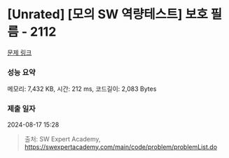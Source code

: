 # [Unrated] [모의 SW 역량테스트] 보호 필름 - 2112 

[문제 링크](https://swexpertacademy.com/main/code/problem/problemDetail.do?contestProbId=AV5V1SYKAaUDFAWu) 

### 성능 요약

메모리: 7,432 KB, 시간: 212 ms, 코드길이: 2,083 Bytes

### 제출 일자

2024-08-17 15:28



> 출처: SW Expert Academy, https://swexpertacademy.com/main/code/problem/problemList.do
